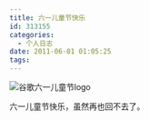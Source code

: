 ```yaml
---
title: 六一儿童节快乐
id: 313155
categories:
  - 个人日志
date: 2011-06-01 01:05:25
tags:
---
```


![谷歌六一儿童节logo](http://www.google.com/logos/2011/childrensday11-hp.png)

六一儿童节快乐，虽然再也回不去了。